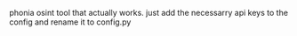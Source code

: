 phonia osint tool that actually works. just add the necessarry api keys to the config and rename it to config.py
